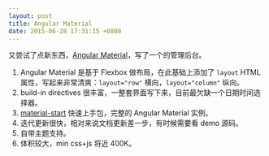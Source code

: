 ```yaml
---
layout: post
title: Angular Material
date: 2015-06-28 17:31:15 +0800
---
```


又尝试了点新东西，[Angular Material][1]，写了一个的管理后台。

1. Angular Material 是基于 Flexbox 做布局，在此基础上添加了 `layout` HTML 属性，写起来非常清爽：`layout="row"` 横向，`layout="column"` 纵向。
2. build-in directives 很丰富，一整套界面写下来，目前最欠缺一个日期时间选择器。
4. [material-start][2] 快速上手包，完整的 Angular Material 实例。
5. 迭代更新很快，相对来说文档更新差一步，有时候需要看 demo 源码。
3. 自带主题支持。
4. 体积较大，min css+js 将近 400K。


[1]:https://material.angularjs.org/
[2]:https://github.com/angular/material-start